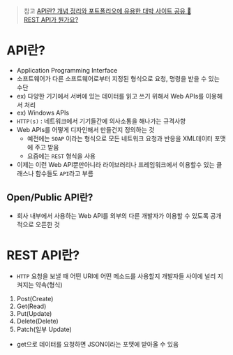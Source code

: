 > 참고
[API란? 개념 정리와 포트폴리오에 유용한 대박 사이트 공유 🙌](https://youtu.be/ogT267HvNuQ)  
[REST API가 뭔가요?](https://youtu.be/iOueE9AXDQQ)  

# API란?
- Application Programming Interface
- 소프트웨어가 다른 소프트웨어로부터 지정된 형식으로 요청, 명령을 받을 수 있는 수단
- ex) 다양한 기기에서 서버에 있는 데이터를 읽고 쓰기 위해서 Web APIs를 이용해서 처리
- ex) Windows APIs
- `HTTP(s)` : 네트워크에서 기기들간에 의사소통을 해나가는 규격사항
- Web APIs를 어떻게 디자인해서 만들건지 정의하는 것
    - 예전에는 `SOAP` 이라는 형식으로 모든 네트워크 요청과 반응을 XML데이터 포맷에 주고 받음
    - 요즘에는 `REST` 형식을 사용
- 이제는 이런 Web API뿐만아니라 라이브러리나 프레임워크에서 이용할수 있는 클래스나 함수들도 `API`라고 부름


## Open/Public API란?
- 회사 내부에서 사용하는 Web API를 외부의 다른 개발자가 이용할 수 있도록 공개적으로 오픈한 것


# REST API란?
- `HTTP` 요청을 보낼 때 어떤 URI에 어떤 메소드를 사용할지 개발자들 사이에 널리 지켜지는 약속(형식)
1. Post(Create)
2. Get(Read)
3. Put(Update)
4. Delete(Delete)
5. Patch(일부 Update)
- get으로 데이터를 요청하면 JSON이라는 포맷에 받아올 수 있음